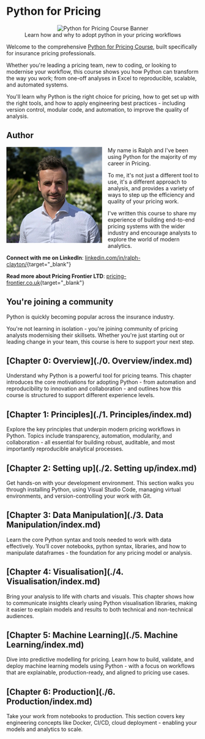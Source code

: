 # Python for Pricing

<center>
    <img src="./assets/banner.png" alt="Python for Pricing Course Banner" style="height: 300px" />
    <br />
    Learn how and why to adopt python in your pricing workflows
</center>

Welcome to the comprehensive [Python for Pricing Course](https://python-for-pricing.co.uk/), built specifically for insurance pricing professionals.

Whether you're leading a pricing team, new to coding, or looking to modernise your workflow, this course shows you how Python can transform the way you work; from one-off analyses in Excel to reproducible, scalable, and automated systems.

You'll learn why Python is the right choice for pricing, how to get set up with the right tools, and how to apply engineering best practices - including version control, modular code, and automation, to improve the quality of analysis.

## Author

<p>
  <img src="./assets/my_face.png" alt="My face" style="height:250px; float:left; margin-right:15px;" />
</p>

My name is Ralph and I've been using Python for the majority of my career in Pricing.

To me, it's not just a different tool to use, it's a different approach to analysis, and provides a variety of ways to step up the efficiency and quality of your pricing work.

I've written this course to share my experience of building end-to-end pricing systems with the wider industry and encourage analysts to explore the world of modern analytics.

**Connect with me on LinkedIn**: [linkedin.com/in/ralph-clayton/](https://www.linkedin.com/in/ralph-clayton/){target="_blank"} 

**Read more about Pricing Frontier LTD**: [pricing-frontier.co.uk](https://pricing-frontier.co.uk){target="_blank"}

## You're joining a community

Python is quickly becoming popular across the insurance industry. 

You're not learning in isolation - you're joining community of pricing analysts modernising their skillsets. Whether you're just starting out or leading change in your team, this course is here to support your next step.

## [Chapter 0: Overview](./0. Overview/index.md)

Understand why Python is a powerful tool for pricing teams. This chapter introduces the core motivations for adopting Python - from automation and reproducibility to innovation and collaboration - and outlines how this course is structured to support different experience levels.

## [Chapter 1: Principles](./1. Principles/index.md)

Explore the key principles that underpin modern pricing workflows in Python. Topics include transparency, automation, modularity, and collaboration - all essential for building robust, auditable, and most importantly reproducible analytical processes.

## [Chapter 2: Setting up](./2. Setting up/index.md)

Get hands-on with your development environment. This section walks you through installing Python, using Visual Studio Code, managing virtual environments, and version-controlling your work with Git.

## [Chapter 3: Data Manipulation](./3. Data Manipulation/index.md)

Learn the core Python syntax and tools needed to work with data effectively. You’ll cover notebooks, python syntax, libraries, and how to manipulate dataframes - the foundation for any pricing model or analysis.

## [Chapter 4: Visualisation](./4. Visualisation/index.md)

Bring your analysis to life with charts and visuals. This chapter shows how to communicate insights clearly using Python visualisation libraries, making it easier to explain models and results to both technical and non-technical audiences.

## [Chapter 5: Machine Learning](./5. Machine Learning/index.md)

Dive into predictive modelling for pricing. Learn how to build, validate, and deploy machine learning models using Python - with a focus on workflows that are explainable, production-ready, and aligned to pricing use cases.

## [Chapter 6: Production](./6. Production/index.md)

Take your work from notebooks to production. This section covers key engineering concepts like Docker, CI/CD, cloud deployment - enabling your models and analytics to scale.


